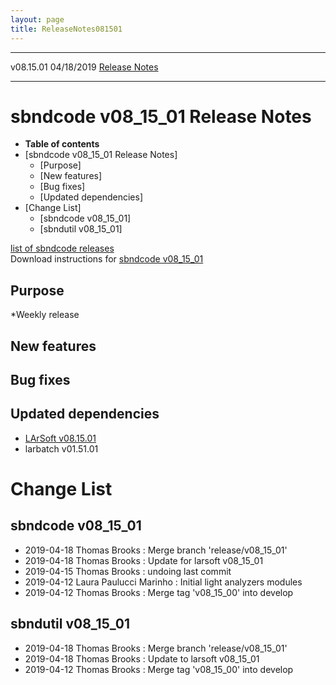 ```yaml
---
layout: page
title: ReleaseNotes081501
---
```


  ----------- ------------ -- -- ------------------------------------------------------
  v08.15.01   04/18/2019         [Release Notes](ReleaseNotes081501.html)
  ----------- ------------ -- -- ------------------------------------------------------



sbndcode v08\_15\_01 Release Notes
======================================================================================

-   **Table of contents**
-   [sbndcode v08\_15\_01 Release
    Notes]
    -   [Purpose]
    -   [New features]
    -   [Bug fixes]
    -   [Updated dependencies]
-   [Change List]
    -   [sbndcode v08\_15\_01]
    -   [sbndutil v08\_15\_01]

[list of sbndcode
releases](List_of_SBND_code_releases.html)\
Download instructions for [sbndcode
v08\_15\_01](http://scisoft.fnal.gov/scisoft/bundles/sbnd/v08_15_01/sbndcode-v08_15_01.html)



Purpose
----------------------------------

\*Weekly release



New features
--------------------------------------------



Bug fixes
--------------------------------------



Updated dependencies
------------------------------------------------------------

-   [LArSoft
    v08.15.01](https://cdcvs.fnal.gov/redmine/projects/larsoft/wiki/ReleaseNotes081501)
-   larbatch v01.51.01



Change List
==========================================



sbndcode v08\_15\_01
----------------------------------------------------------

-   2019-04-18 Thomas Brooks : Merge branch \'release/v08\_15\_01\'
-   2019-04-18 Thomas Brooks : Update for larsoft v08\_15\_01
-   2019-04-15 Thomas Brooks : undoing last commit
-   2019-04-12 Laura Paulucci Marinho : Initial light analyzers modules
-   2019-04-12 Thomas Brooks : Merge tag \'v08\_15\_00\' into develop



sbndutil v08\_15\_01
----------------------------------------------------------

-   2019-04-18 Thomas Brooks : Merge branch \'release/v08\_15\_01\'
-   2019-04-18 Thomas Brooks : Update to larsoft v08\_15\_01
-   2019-04-12 Thomas Brooks : Merge tag \'v08\_15\_00\' into develop
